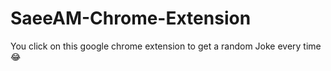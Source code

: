 # SaeeAM-Chrome-Extension
You click on this google chrome extension to get a random Joke every time 😂
